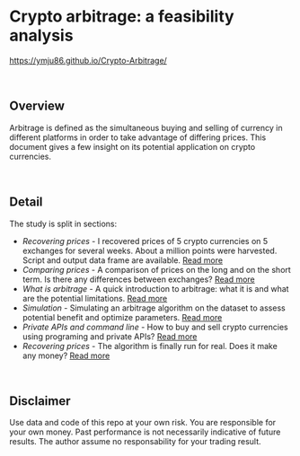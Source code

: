 Crypto arbitrage: a feasibility analysis
===================
https://ymju86.github.io/Crypto-Arbitrage/

<br>


Overview
--------

Arbitrage is defined as the simultaneous buying and selling of currency in different platforms in order to take advantage of differing prices. This document gives a few insight on its potential application on crypto currencies.


<br>



Detail
--------  

The study is split in sections:  


- *Recovering prices* - I recovered prices of 5 crypto currencies on 5 exchanges for several weeks. About a million points were harvested. Script and output data frame are available. [Read more](https://ymju86.github.io/Crypto-Arbitrage/CONTENT/public_API.html)
- *Comparing prices* - A comparison of prices on the long and on the short term. Is there any differences between exchanges? [Read more](https://ymju86.github.io/Crypto-Arbitrage/CONTENT/differences.html)
- *What is arbitrage* - A quick introduction to arbitrage: what it is and what are the potential limitations. [Read more](https://ymju86.github.io/Crypto-Arbitrage/CONTENT/definition.html)
- *Simulation* - Simulating an arbitrage algorithm on the dataset to assess potential benefit and optimize parameters. [Read more](https://ymju86.github.io/Crypto-Arbitrage/CONTENT/optimization.html)
- *Private APIs and command line* - How to buy and sell crypto currencies using programing and private APIs? [Read more](https://ymju86.github.io/Crypto-Arbitrage/CONTENT/private_API.html)
- *Recovering prices* - The algorithm is finally run for real. Does it make any money? [Read more](https://ymju86.github.io/Crypto-Arbitrage/CONTENT/arbitrage.html)


<br>




Disclaimer
--------  

Use data and code of this repo at your own risk. You are responsible for your own money. Past performance is not necessarily indicative of future results. The author assume no responsability for your trading result.



